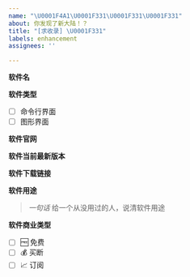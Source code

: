 ```yaml
---
name: "\U0001F4A1\U0001F331\U0001F331\U0001F331"
about: 你发现了新大陆！？
title: "[求收录] \U0001F331"
labels: enhancement
assignees: ''

---
```


**软件名**



**软件类型**

- [ ] 命令行界面
- [ ] 图形界面

**软件官网**



**软件当前最新版本**



**软件下载链接**



**软件用途**

> *一句话* 给一个从没用过的人，说清软件用途



**软件商业类型**

- [ ] 🆓 免费
- [ ] 💰 买断
- [ ] 📈 订阅
